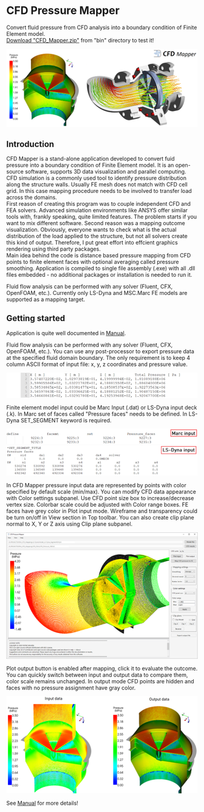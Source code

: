 # CFD Pressure Mapper

Convert fluid pressure from CFD analysis into a boundary condition of Finite Element model.\
[Download "CFD_Mapper.zip"](https://github.com/galuszkm/CFD_Mapper/raw/main/bin/CFD_Mapper.zip) from "bin" directory to test it!

<img src="https://github.com/galuszkm/CFD_Mapper/blob/main/other/Intro.png"/>


## Introduction

<space>CFD Mapper is a stand-alone application developed to convert fuid pressure into a boundary condition of Finite Element model. It is an open-source software, supports 3D data visualization and parallel computing.<br/>
<space>CFD simulation is a commonly used tool to identify pressure distribution along the structure walls. Usually FE mesh does not match with CFD cell grid. In this case
mapping procedure needs to be involved to transfer load across the domains.<br/>
<space>First reason of creating this program was to couple independent CFD and FEA solvers. Advanced simulation environments like ANSYS offer similar tools with, frankly speaking, quite limited features. The problem starts if you want to mix different software. Second reason was a mapping outcome visualization. Obviously, everyone wants to check what is the actual distribution of the load applied to the structure, but not all solvers create this kind of output. Therefore, I put great effort into effcient graphics rendering using third party packages.<br/>
<space>Main idea behind the code is distance based pressure mapping from CFD points to finite element faces with optional averaging called pressure smoothing. Application is compiled to single file assembly (.exe) with all .dll files embedded - no additional packages or installation is needed to run it.<br/>

 Fluid flow analysis can be performed with any solver (Fluent, CFX, OpenFOAM, etc.). Currently only LS-Dyna and MSC.Marc FE models are supported as a mapping target.


## Getting started

Application is quite well documented in [Manual](https://github.com/galuszkm/CFD_Mapper/blob/main/doc/CFD_Mapper_Doc.pdf).

Fluid flow analysis can be performed with any solver (Fluent, CFX, OpenFOAM, etc.). You can use any post-processor to export pressure data at the specified fluid domain boundary. The only requirement is to keep 4 column ASCII format of input file: x, y, z coordinates and pressure value.

<img src="https://github.com/galuszkm/CFD_Mapper/blob/main/other/CFD_Format.PNG"/>

Finite element model input could be Marc Input (.dat) or LS-Dyna input deck (.k). In Marc set of faces called "Pressure faces" needs to be defined. In LS-Dyna SET_SEGMENT keyword is required.

<img src="https://github.com/galuszkm/CFD_Mapper/blob/main/other/Marc_input.PNG"/>
<img src="https://github.com/galuszkm/CFD_Mapper/blob/main/other/LsDyna_input.PNG"/>



In CFD Mapper pressure input data are represented by points with color specified by default scale (min/max). You can modify CFD data appearance with Color settings subpanel. Use CFD point size box to increase/decrease vertex size. Colorbar scale could be adjusted with Color range boxes.
FE faces have grey color in Plot input mode. Wireframe and transparency could be turn on/off in View section in Top toolbar. You can also create clip plane normal to X, Y or Z axis using Clip plane subpanel.

<img src="https://github.com/galuszkm/CFD_Mapper/blob/main/other/GUI.PNG">


Plot output button is enabled after mapping, click it to evaluate the outcome. You can quickly switch between input and output data to compare them, color scale remains unchanged. In output mode CFD points are hidden and faces with no pressure assignment have gray color.

<img src="https://github.com/galuszkm/CFD_Mapper/blob/main/other/Input_Output.png">


See [Manual](https://github.com/galuszkm/CFD_Mapper/blob/main/doc/CFD_Mapper_Doc.pdf) for more details!
